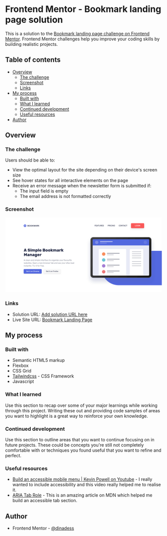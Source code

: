 # Frontend Mentor - Bookmark landing page solution

This is a solution to the [Bookmark landing page challenge on Frontend Mentor](https://www.frontendmentor.io/challenges/bookmark-landing-page-5d0b588a9edda32581d29158). Frontend Mentor challenges help you improve your coding skills by building realistic projects.

## Table of contents

- [Overview](#overview)
  - [The challenge](#the-challenge)
  - [Screenshot](#screenshot)
  - [Links](#links)
- [My process](#my-process)
  - [Built with](#built-with)
  - [What I learned](#what-i-learned)
  - [Continued development](#continued-development)
  - [Useful resources](#useful-resources)
- [Author](#author)

## Overview

### The challenge

Users should be able to:

- View the optimal layout for the site depending on their device's screen size
- See hover states for all interactive elements on the page
- Receive an error message when the newsletter form is submitted if:
  - The input field is empty
  - The email address is not formatted correctly

### Screenshot

![](./screenshot.png)

### Links

- Solution URL: [Add solution URL here](https://your-solution-url.com)
- Live Site URL: [Bookmark Landing Page](https://dinadess.github.io/bookmark-landing-page/)

## My process

### Built with

- Semantic HTML5 markup
- Flexbox
- CSS Grid
- [Tailwindcss](https://tailwindcss.com/) - CSS Framework
- Javascript

### What I learned

Use this section to recap over some of your major learnings while working through this project. Writing these out and providing code samples of areas you want to highlight is a great way to reinforce your own knowledge.

### Continued development

Use this section to outline areas that you want to continue focusing on in future projects. These could be concepts you're still not completely comfortable with or techniques you found useful that you want to refine and perfect.

### Useful resources

- [Build an accessible mobile menu | Kevin Powell on Youtube](https://www.youtube.com/watch?v=YAqRQoN8ykI) - I really wanted to include accessibility and this video really helped me to realise it.
- [ARIA Tab Role](https://developer.mozilla.org/en-US/docs/Web/Accessibility/ARIA/Roles/tab_role) - This is an amazing article on MDN which helped me build an accessible tab section.

## Author

- Frontend Mentor - [@dinadess](https://www.frontendmentor.io/profile/dinadess)
